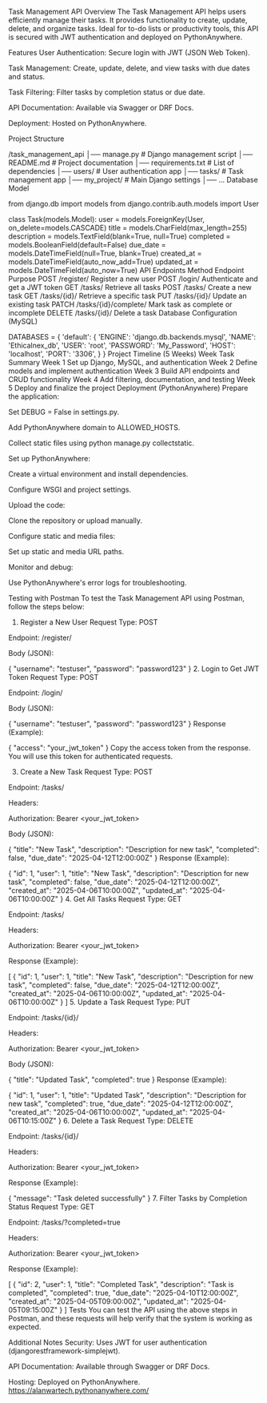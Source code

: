 
Task Management API
Overview
The Task Management API helps users efficiently manage their tasks. It provides functionality to create, update, delete, and organize tasks. Ideal for to-do lists or productivity tools, this API is secured with JWT authentication and deployed on PythonAnywhere.

Features
User Authentication: Secure login with JWT (JSON Web Token).

Task Management: Create, update, delete, and view tasks with due dates and status.

Task Filtering: Filter tasks by completion status or due date.

API Documentation: Available via Swagger or DRF Docs.

Deployment: Hosted on PythonAnywhere.

Project Structure

/task_management_api
│── manage.py             # Django management script
│── README.md             # Project documentation
│── requirements.txt      # List of dependencies
│── users/                # User authentication app
│── tasks/                # Task management app
│── my_project/           # Main Django settings
│── ...
Database Model

from django.db import models
from django.contrib.auth.models import User

class Task(models.Model):
    user = models.ForeignKey(User, on_delete=models.CASCADE)
    title = models.CharField(max_length=255)
    description = models.TextField(blank=True, null=True)
    completed = models.BooleanField(default=False)
    due_date = models.DateTimeField(null=True, blank=True)
    created_at = models.DateTimeField(auto_now_add=True)
    updated_at = models.DateTimeField(auto_now=True)
API Endpoints
Method	Endpoint	Purpose
POST	/register/	Register a new user
POST	/login/	Authenticate and get a JWT token
GET	/tasks/	Retrieve all tasks
POST	/tasks/	Create a new task
GET	/tasks/{id}/	Retrieve a specific task
PUT	/tasks/{id}/	Update an existing task
PATCH	/tasks/{id}/complete/	Mark task as complete or incomplete
DELETE	/tasks/{id}/	Delete a task
Database Configuration (MySQL)

DATABASES = {
    'default': {
        'ENGINE': 'django.db.backends.mysql',
        'NAME': 'Ethicalnex_db',
        'USER': 'root',
        'PASSWORD': 'My_Password',
        'HOST': 'localhost',
        'PORT': '3306',
    }
}
Project Timeline (5 Weeks)
Week	Task Summary
Week 1	Set up Django, MySQL, and authentication
Week 2	Define models and implement authentication
Week 3	Build API endpoints and CRUD functionality
Week 4	Add filtering, documentation, and testing
Week 5	Deploy and finalize the project
Deployment (PythonAnywhere)
Prepare the application:

Set DEBUG = False in settings.py.

Add PythonAnywhere domain to ALLOWED_HOSTS.

Collect static files using python manage.py collectstatic.

Set up PythonAnywhere:

Create a virtual environment and install dependencies.

Configure WSGI and project settings.

Upload the code:

Clone the repository or upload manually.

Configure static and media files:

Set up static and media URL paths.

Monitor and debug:

Use PythonAnywhere's error logs for troubleshooting.

Testing with Postman
To test the Task Management API using Postman, follow the steps below:

1. Register a New User
Request Type: POST

Endpoint: /register/

Body (JSON):


{
    "username": "testuser",
    "password": "password123"
}
2. Login to Get JWT Token
Request Type: POST

Endpoint: /login/

Body (JSON):


{
    "username": "testuser",
    "password": "password123"
}
Response (Example):


{
    "access": "your_jwt_token"
}
Copy the access token from the response. You will use this token for authenticated requests.

3. Create a New Task
Request Type: POST

Endpoint: /tasks/

Headers:

Authorization: Bearer <your_jwt_token>

Body (JSON):


{
    "title": "New Task",
    "description": "Description for new task",
    "completed": false,
    "due_date": "2025-04-12T12:00:00Z"
}
Response (Example):


{
    "id": 1,
    "user": 1,
    "title": "New Task",
    "description": "Description for new task",
    "completed": false,
    "due_date": "2025-04-12T12:00:00Z",
    "created_at": "2025-04-06T10:00:00Z",
    "updated_at": "2025-04-06T10:00:00Z"
}
4. Get All Tasks
Request Type: GET

Endpoint: /tasks/

Headers:

Authorization: Bearer <your_jwt_token>

Response (Example):


[
    {
        "id": 1,
        "user": 1,
        "title": "New Task",
        "description": "Description for new task",
        "completed": false,
        "due_date": "2025-04-12T12:00:00Z",
        "created_at": "2025-04-06T10:00:00Z",
        "updated_at": "2025-04-06T10:00:00Z"
    }
]
5. Update a Task
Request Type: PUT

Endpoint: /tasks/{id}/

Headers:

Authorization: Bearer <your_jwt_token>

Body (JSON):


{
    "title": "Updated Task",
    "completed": true
}
Response (Example):


{
    "id": 1,
    "user": 1,
    "title": "Updated Task",
    "description": "Description for new task",
    "completed": true,
    "due_date": "2025-04-12T12:00:00Z",
    "created_at": "2025-04-06T10:00:00Z",
    "updated_at": "2025-04-06T10:15:00Z"
}
6. Delete a Task
Request Type: DELETE

Endpoint: /tasks/{id}/

Headers:

Authorization: Bearer <your_jwt_token>

Response (Example):


{
    "message": "Task deleted successfully"
}
7. Filter Tasks by Completion Status
Request Type: GET

Endpoint: /tasks/?completed=true

Headers:

Authorization: Bearer <your_jwt_token>

Response (Example):


[
    {
        "id": 2,
        "user": 1,
        "title": "Completed Task",
        "description": "Task is completed",
        "completed": true,
        "due_date": "2025-04-10T12:00:00Z",
        "created_at": "2025-04-05T09:00:00Z",
        "updated_at": "2025-04-05T09:15:00Z"
    }
]
Tests
You can test the API using the above steps in Postman, and these requests will help verify that the system is working as expected.

Additional Notes
Security: Uses JWT for user authentication (djangorestframework-simplejwt).

API Documentation: Available through Swagger or DRF Docs.

Hosting: Deployed on PythonAnywhere.
https://alanwartech.pythonanywhere.com/
